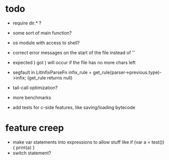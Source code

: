 # todo

* require dir.* ?
* some sort of main function?
* os module with access to shell?

* correct error messages on the start of the file instead of ''
* expected ) got ) will occur if the file has no more chars left

* segfault in LitInfixParseFn infix_rule = get_rule(parser->previous.type)->infix; (get_rule returns null)
* tail-call optimization?
* more benchmarks
* add tests for c-side features, like saving/loading bytecode

# feature creep
* make var statements into expressions to allow stuff like if (var a = test()) { print(a) }
* switch statement?